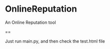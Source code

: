 OnlineReputation
================

An Online Reputation tool


==

Just run main.py, and then check the test.html file